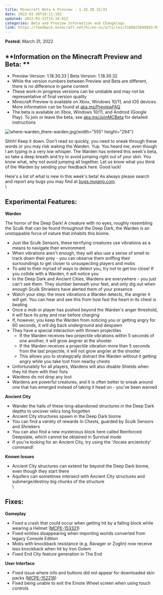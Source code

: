 ```yaml
---
title: Minecraft Beta & Preview - 1.18.30.32/33
date: 2022-03-30T18:11:19Z
updated: 2022-03-31T15:34:01Z
categories: Beta and Preview Information and Changelogs
link: https://feedback.minecraft.net/hc/en-us/articles/5180025690893-Minecraft-Beta-Preview-1-18-30-32-33
---
```


**Posted:** March 31, 2022

## **Information on the Minecraft Preview and Beta: **

-   Preview Version: 1.18.30.33 \| Beta Version: 1.18.30.32
-   While the version numbers between Preview and Beta are different, there is no difference in game content
-   These work-in-progress versions can be unstable and may not be representative of final version quality
-   Minecraft Preview is available on Xbox, Windows 10/11, and iOS devices. More information can be found at [aka.ms/PreviewFAQ](http://aka.ms/PreviewFAQ)
-   The beta is available on Xbox, Windows 10/11, and Android (Google Play). To join or leave the beta, see [aka.ms/JoinMCBeta](https://aka.ms/JoinMCBeta) for detailed instructions

![where-warden_there-warden.jpg](https://feedback.minecraft.net/hc/article_attachments/5180029954573/where-warden_there-warden.jpg){width="555" height="294"}

Shhh! Keep it down. Don't read so quickly, you need to sneak through these words or you may risk waking the Warden. Yup. You heard me, even though I am typing in a very low whisper. The Warden has entered this week's beta, so take a deep breath and try to avoid jumping right out of your skin. You know what, why not avoid jumping all together. Let us know what you think of the Warden by sending your feedback here. Good luck!

Here\'s a list of what is new in this week\'s beta! As always please search and report any bugs you may find at [bugs.mojang.com](https://bugs.mojang.com/).\
\

## **Experimental Features:**

**Warden**

The horror of the Deep Dark! A creature with no eyes, roughly resembling the Sculk that can be found throughout the Deep Dark, the Warden is an unstoppable force of nature that inhabits this biome.

-   Just like Sculk Sensors, these terrifying creatures use vibrations as a means to navigate their environment
-   When vibrations aren't enough, they will also use a sense of smell to track down their prey - you can observe them sniffing their surroundings to get closer to unsuspecting players and mobs
-   To add to their myriad of ways to detect you, try not to get too close! If you collide with a Warden, it will notice you
-   In the Deep Dark and Ancient Cities, Wardens are everywhere - you just can't see them. They slumber beneath your feet, and only dig out when enough Sculk Shriekers have alerted them of your presence
-   Watch your step: the more vibrations a Warden detects, the angrier it will get. You can hear and see this from how fast the heart in its chest is beating
-   Once a mob or player has pushed beyond the Warden's anger threshold, it will face its prey and roar before charging
-   If, however, you keep the Warden from noticing you or getting angry for 60 seconds, it will dig back underground and despawn
-   They have a special interaction with thrown projectiles
    -   If the Warden receives two projectile vibrations within 5 seconds of one another, it will grow angrier at the shooter
    -   If the Warden receives a projectile vibration more than 5 seconds from the last projectile, it will not grow angrier at the shooter
    -   This allows you to strategically distract the Warden without it getting angry while you take loot from nearby chests
-   Unfortunately for all players, Wardens will also disable Shields when they hit them with their fists
-   Wardens do not drop any loot
-   Wardens are powerful creatures, and it is often better to sneak around one that has emerged instead of taking it head on - you've been warned

**Ancient City**

-   Wander the halls of these long-abandoned structures in the Deep Dark depths to uncover relics long forgotten
-   Ancient City structures spawn in the Deep Dark biome
-   You can find a variety of rewards In Chests, guarded by Sculk Sensors and Shriekers
-   You can also find a new mysterious block here called Reinforced Deepslate, which cannot be obtained in Survival mode
-   If you're looking for an Ancient City, try using the \'/locate ancientcity\' command!

**Known Issues**

-   Ancient City structures can extend far beyond the Deep Dark biome, even though they start there
-   Aquifers can sometimes intersect with Ancient City structures and submerge/destroy big chunks of the structure\
    \

## **Fixes:**

**Gameplay**

-   Fixed a crash that could occur when getting hit by a falling block while wearing a Helmet ([MCPE-153321](https://bugs.mojang.com/browse/MCPE-153321))
-   Fixed entities disappearing when importing worlds converted from legacy Console Edition
-   Mobs with knockback resistance (e.g. Ravager or Zoglin) now receive less knockback when hit by Iron Golem
-   Fixed End City feature generation in The End

**User Interface**

-   Fixed issue where info and buttons did not appear for downloaded skin packs ([MCPE-152216](https://bugs.mojang.com/browse/MCPE-152216))
-   Fixed being unable to exit the Emote Wheel screen when using touch controls
